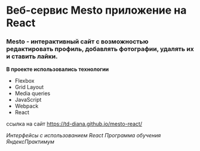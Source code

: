 # Веб-сервис Mesto приложение на React

### Mesto - интерактивный сайт с возможностью редактировать профиль, добавлять фотографии, удалять их и ставить лайки.


**В проекте использовались технологии**

* Flexbox
* Grid Layout
* Media queries
* JavaScript
* Webpack
* React

ссылка на сайт <https://td-diana.github.io/mesto-react/>

*Интерфейсы с использованием React Программа обучения ЯндексПрактимум*


